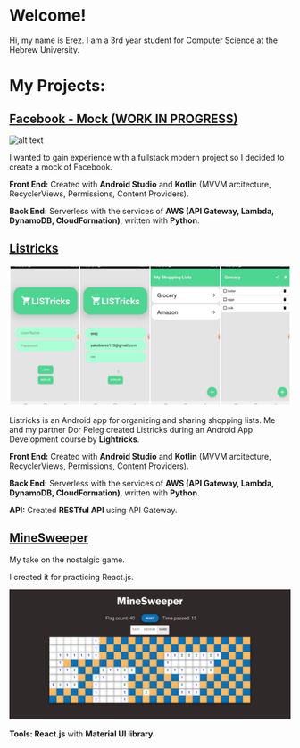 # Welcome!

Hi, my name is Erez.
I am a 3rd year student for Computer Science at the Hebrew University.


# My Projects:


## [Facebook - Mock (WORK IN PROGRESS)](https://github.com/erez-yakoby/Facebook-Mock.git)
![alt text](https://github.com/erez-yakoby/Facebook-Mock/blob/main/screenShots/collage.jpg?raw=true)

I wanted to gain experience with a fullstack modern project so I decided to create a mock of Facebook.

**Front End:** Created with **Android Studio** and **Kotlin** (MVVM arcitecture, RecyclerViews, Permissions, Content Providers). 

**Back End:** Serverless with the services of **AWS (API Gateway, Lambda, DynamoDB, CloudFormation)**, written with **Python**. 


## [Listricks](https://github.com/erez-yakoby/Listricks.git)
![alt text](https://github.com/erez-yakoby/Listricks/blob/main/screenShots/collage.jpg?raw=true)

Listricks is an Android app for organizing and sharing shopping lists.
Me and my partner Dor Peleg created Listricks during an Android App Development course by **Lightricks**.

**Front End:** Created with **Android Studio** and **Kotlin** (MVVM arcitecture, RecyclerViews, Permissions, Content Providers). 

**Back End:** Serverless with the services of **AWS (API Gateway, Lambda, DynamoDB, CloudFormation)**, written with **Python**. 

**API:** Created **RESTful API** using API Gateway.


## [MineSweeper](https://github.com/erez-yakoby/MineSweeper.git)

My take on the nostalgic game.

I created it for practicing React.js.

![alt text](https://github.com/erez-yakoby/MineSweeper/blob/main/screenShots/game.png?raw=true)


**Tools: React.js** with **Material UI library.**

